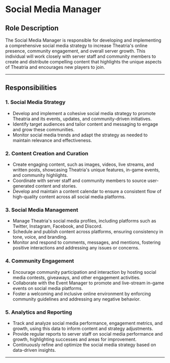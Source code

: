 # Social Media Manager

## Role Description
The Social Media Manager is responsible for developing and implementing a comprehensive social media strategy to increase Theatria's online presence, community engagement, and overall server growth. This individual will work closely with server staff and community members to create and distribute compelling content that highlights the unique aspects of Theatria and encourages new players to join.

---

## Responsibilities

### 1. Social Media Strategy
- Develop and implement a cohesive social media strategy to promote Theatria and its events, updates, and community-driven initiatives.
- Identify target audiences and tailor content and messaging to engage and grow these communities.
- Monitor social media trends and adapt the strategy as needed to maintain relevance and effectiveness.

### 2. Content Creation and Curation
- Create engaging content, such as images, videos, live streams, and written posts, showcasing Theatria's unique features, in-game events, and community highlights.
- Coordinate with server staff and community members to source user-generated content and stories.
- Develop and maintain a content calendar to ensure a consistent flow of high-quality content across all social media platforms.

### 3. Social Media Management
- Manage Theatria's social media profiles, including platforms such as Twitter, Instagram, Facebook, and Discord.
- Schedule and publish content across platforms, ensuring consistency in tone, voice, and branding.
- Monitor and respond to comments, messages, and mentions, fostering positive interactions and addressing any issues or concerns.

### 4. Community Engagement
- Encourage community participation and interaction by hosting social media contests, giveaways, and other engagement activities.
- Collaborate with the Event Manager to promote and live-stream in-game events on social media platforms.
- Foster a welcoming and inclusive online environment by enforcing community guidelines and addressing any negative behavior.

### 5. Analytics and Reporting
- Track and analyze social media performance, engagement metrics, and growth, using this data to inform content and strategy adjustments.
- Provide regular reports to server staff on social media performance and growth, highlighting successes and areas for improvement.
- Continuously refine and optimize the social media strategy based on data-driven insights.

---

